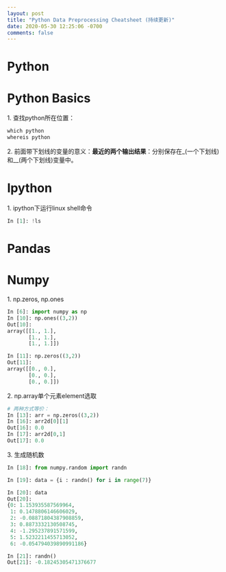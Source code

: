 ```yaml
---
layout: post
title: "Python Data Preprocessing Cheatsheet (持续更新)"
date: 2020-05-30 12:25:06 -0700
comments: false
---
```


# Python

Python Basics
============

1\. 查找python所在位置：

```python
which python
whereis python
```

2\. 前面带下划线的变量的意义：**最近的两个输出结果**：分别保存在_(一个下划线)和__(两个下划线)变量中。

Ipython
===============

1\. ipython下运行linux shell命令

```python
In [1]: !ls
```

Pandas
===============


Numpy
===============

1\. np.zeros, np.ones

```python
In [6]: import numpy as np
In [10]: np.ones((3,2))                                                                                                   
Out[10]: 
array([[1., 1.],
       [1., 1.],
       [1., 1.]])

In [11]: np.zeros((3,2))                                                                                                  
Out[11]: 
array([[0., 0.],
       [0., 0.],
       [0., 0.]])
```

2\. np.array单个元素element选取

```python
# 两种方式等价：
In [13]: arr = np.zeros((3,2))
In [16]: arr2d[0][1]                                                                                                      
Out[16]: 0.0
In [17]: arr2d[0,1]                                                                                                       
Out[17]: 0.0
```

3\. 生成随机数

```python
In [18]: from numpy.random import randn                                                                                   

In [19]: data = {i : randn() for i in range(7)}                                                                           

In [20]: data                                                                                                             
Out[20]: 
{0: 1.153935587569964,
 1: 0.1478806146606029,
 2: -0.08871804387908859,
 3: 0.8873332130508745,
 4: -1.295237891571599,
 5: 1.5232211455713052,
 6: -0.054794039890991186}

In [21]: randn()                                                                                                          
Out[21]: -0.18245305471376677
```

